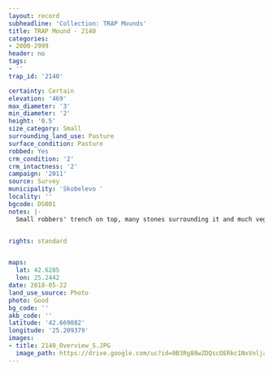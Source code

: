 ```yaml
---
layout: record
subheadline: 'Collection: TRAP Mounds'
title: TRAP Mound - 2140
categories:
- 2000-2999
header: no
tags:
- ''
trap_id: '2140'

certainty: Certain
elevation: '469'
max_diameter: '3'
min_diameter: '2'
height: '0.5'
size_category: Small
surrounding_land_use: Pasture
surface_condition: Pasture
robbed: Yes
crm_condition: '2'
crm_intactness: '2'
campaign: '2011'
source: Survey
municipality: 'Skobelevo '
locality: ''
bgcode: DS001
notes: |-
  Small robbers' trench on top, many stones surrounding it and much vegetation.


rights: standard


maps:
  lat: 42.6285
  lon: 25.2442
date: 2018-05-22
land_use_source: Photo
photo: Good
bg_code: ''
akb_code: ''
latitude: '42.669082'
longitude: '25.209379'
images:
- title: 2140_Overview_S.JPG
  image_path: https://drive.google.com/uc?id=0B3Rg88wZDQscOERkc1NxVnljaUE
---
```

